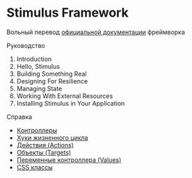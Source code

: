 # Stimulus Framework

Вольный перевод [официальной документации](https://stimulus.hotwired.dev/handbook/introduction) фреймворка

Руководство

1. Introduction
2. Hello, Stimulus
3. Building Something Real
4. Designing For Resilience
5. Managing State
6. Working With External Resources
7. Installing Stimulus in Your Application

Справка

* [Контроллеры](controllers.md)
* [Хуки жизненного цикла](lifecycle.md)
* [Действия (Actions)](actions.md)
* [Объекты (Targets)](targets.md)
* [Переменные контроллера (Values)](values.md)
* [CSS классы](css_classes.md)
